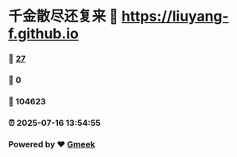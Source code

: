 # 千金散尽还复来 :link: https://liuyang-f.github.io 
### :page_facing_up: [27](https://liuyang-f.github.io/tag.html) 
### :speech_balloon: 0 
### :hibiscus: 104623 
### :alarm_clock: 2025-07-16 13:54:55 
### Powered by :heart: [Gmeek](https://github.com/Meekdai/Gmeek)
